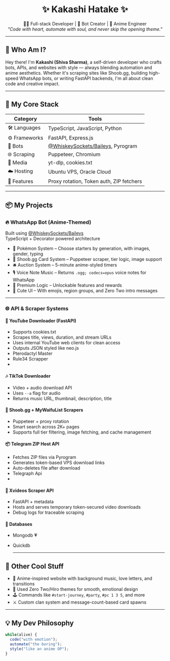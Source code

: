 <h1 align="center">✨ Kakashi Hatake ✨</h1>
<p align="center">
  🧑‍💻 Full-stack Developer | 🤖 Bot Creator | 🎌 Anime Engineer <br>
  <i>"Code with heart, automate with soul, and never skip the opening theme."</i>
</p>

---

## 🌸 Who Am I?

Hey there! I'm **Kakashi (Shiva Sharma)**, a self-driven developer who crafts bots, APIs, and websites with style — always blending automation and anime aesthetics. Whether it's scraping sites like Shoob.gg, building high-speed WhatsApp bots, or writing FastAPI backends, I'm all about clean code and creative impact.

---

## 🧪 My Core Stack

| Category     | Tools |
|-------------|-------|
| 🛠️ Languages | TypeScript, JavaScript, Python |
| ⚙️ Frameworks | FastAPI, Express.js |
| 🤖 Bots      | [@WhiskeySockets/Baileys](https://github.com/WhiskeySockets/Baileys), Pyrogram |
| 🌐 Scraping  | Puppeteer, Chromium |
| 🎵 Media     | yt-dlp, cookies.txt |
| ☁️ Hosting   | Ubuntu VPS, Oracle Cloud |
| 🧰 Features  | Proxy rotation, Token auth, ZIP fetchers |

---

## 📦 My Projects

### 🔥 WhatsApp Bot (Anime-Themed)

Built using [@WhiskeySockets/Baileys](https://github.com/WhiskeySockets/Baileys)  
TypeScript + Decorator powered architecture  

- 🧬 Pokémon System – Choose starters by generation, with images, gender, typing  
- 🎴 Shoob.gg Card System – Puppeteer scraper, tier logic, image support  
- 🛎️ Auction System – 5-minute anime-styled timers  
- 🎙️ Voice Note Music – Returns `.ogg; codecs=opus` voice notes for WhatsApp  
- 🥇 Premium Logic – Unlockable features and rewards  
- 🎀 Cute UI – With emojis, region groups, and Zero Two intro messages  

---

### 🌐 API & Scraper Systems

#### 🎥 YouTube Downloader (FastAPI)
- Supports cookies.txt  
- Scrapes title, views, duration, and stream URLs  
- Uses internal YouTube web clients for clean access  
- Outputs JSON styled like neo.js  
- Pterodactyl Master
- Rule34 Scrapper
- 
#### 🎶 TikTok Downloader
- Video + audio download API  
- Uses `--a` flag for audio  
- Returns music URL, thumbnail, description, title  

#### 🧠 Shoob.gg + MyWaifuList Scrapers
- Puppeteer + proxy rotation  
- Smart search across 2K+ pages  
- Supports full tier filtering, image fetching, and cache management  

#### 📦 Telegram ZIP Host API
- Fetches ZIP files via Pyrogram  
- Generates token-based VPS download links  
- Auto-deletes file after download  
- Telegraph Api
- 
#### 🔞 Xvideos Scraper API
- FastAPI + metadata  
- Hosts and serves temporary token-secured video downloads  
- Debug logs for traceable scraping

#### 📒 Databases
- Mongodb 💗
- Quickdb

  ------

## 🧪 Other Cool Stuff

- 💌 Anime-inspired website with background music, love letters, and transitions  
- 🎨 Used Zero Two/Hiro themes for smooth, emotional design  
- 🕹️ Commands like `#start-journey`, `#party`, `#pc 1 3 5`, and more  
- ⚔️ Custom clan system and message-count-based card spawns  

---

## 💡 My Dev Philosophy

```ts
while(alive) {
  code("with emotion");
  automate("the boring");
  style("like an anime OP");
}
